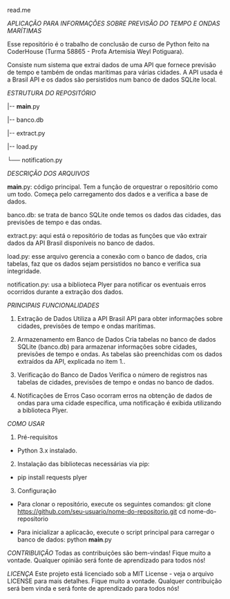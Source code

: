 read.me

*APLICAÇÃO PARA INFORMAÇÕES SOBRE PREVISÃO DO TEMPO E ONDAS MARÍTIMAS*

Esse repositório é o trabalho de conclusão de curso de Python feito na CoderHouse (Turma 58865 - Profa Artemisia Weyl Potiguara).

Consiste num sistema que extrai dados de uma API que fornece previsão de tempo e também de ondas marítimas para várias cidades.
A API usada é a Brasil API e os dados são persistidos num banco de dados SQLite local.



*ESTRUTURA DO REPOSITÓRIO*

|-- __main__.py

|-- banco.db

|-- extract.py

|-- load.py

└── notification.py



*DESCRIÇÃO DOS ARQUIVOS*

__main__.py: código principal. Tem a função de orquestrar o repositório como um todo. Começa pelo carregamento dos dados e a verifica a base de dados.

banco.db: se trata de banco SQLite onde temos os dados das cidades, das previsões de tempo e das ondas.

extract.py: aqui está o repositório de todas as funções que vão extrair dados da API Brasil disponíveis no banco de dados.

load.py: esse arquivo gerencia a conexão com o banco de dados, cria tabelas, faz que os dados sejam persistidos no banco e verifica sua integridade.

notification.py: usa a biblioteca Plyer para notificar os eventuais erros ocorridos durante a extração dos dados.



*PRINCIPAIS FUNCIONALIDADES*

1. Extração de Dados
Utiliza a API Brasil API para obter informações sobre cidades, previsões de tempo e ondas marítimas.


2. Armazenamento em Banco de Dados
Cria tabelas no banco de dados SQLite (banco.db) para armazenar informações sobre cidades, previsões de tempo e ondas.
As tabelas são preenchidas com os dados extraídos da API, explicada no item 1..


3. Verificação do Banco de Dados
Verifica o número de registros nas tabelas de cidades, previsões de tempo e ondas no banco de dados.


4. Notificações de Erros
Caso ocorram erros na obtenção de dados de ondas para uma cidade específica, uma notificação é exibida utilizando a biblioteca Plyer.



*COMO USAR*

1. Pré-requisitos

- Python 3.x instalado.

2. Instalação das bibliotecas necessárias via pip:
- pip install requests plyer


3. Configuração
- Para clonar o repositório, execute os seguintes comandos:
git clone https://github.com/seu-usuario/nome-do-repositorio.git
cd nome-do-repositorio

- Para inicializar a aplicacão, execute o script principal para carregar o banco de dados:
python __main__.py



*CONTRIBUIÇÃO*
Todas as contribuições são bem-vindas! 
Fique muito a vontade. Qualquer opinião será fonte de aprendizado para todos nós!



*LICENÇA*
Este projeto está licenciado sob a MIT License - veja o arquivo LICENSE para mais detalhes.
Fique muito a vontade. Qualquer contribuição será bem vinda e será fonte de aprendizado para todos nós!

